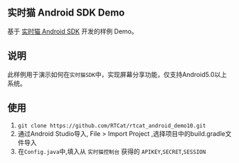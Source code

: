 ## 实时猫 Android SDK Demo
基于 [实时猫 Android SDK](https://shishimao.com) 开发的样例 Demo。

## 说明
此样例用于演示如何在`实时猫SDK`中，实现屏幕分享功能，仅支持Android5.0以上系统。

## 使用

1. `git clone https://github.com/RTCat/rtcat_android_demo10.git`
2. 通过Android Studio导入, File > Import Project ,选择项目中的build.gradle文件导入
3. 在`Config.java`中,填入从 `实时猫控制台` 获得的 `APIKEY`,`SECRET`,`SESSION`






